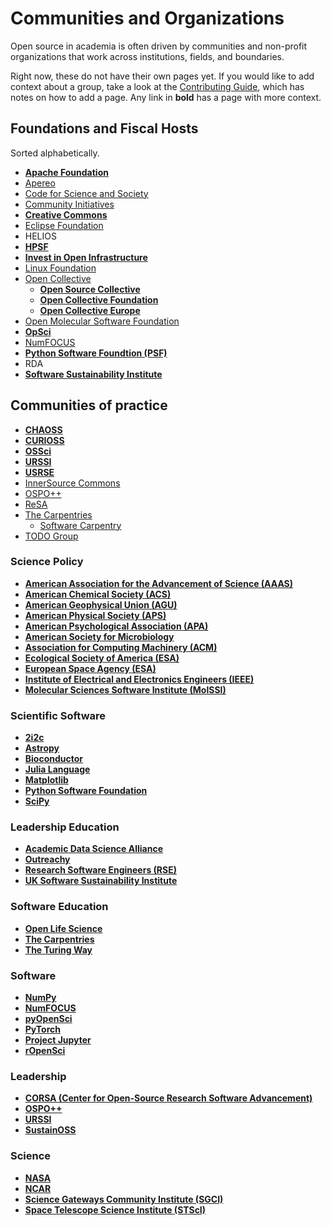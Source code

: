 # Communities and Organizations

Open source in academia is often driven by communities and non-profit organizations that work across institutions, fields, and boundaries.

Right now, these do not have their own pages yet. If you would like to add context about a group, take a look at the [Contributing Guide](https://github.com/sustainers/academic-map/blob/main/contributing.md), which has notes on how to add a page. Any link in **bold** has a page with more context.

## Foundations and Fiscal Hosts

Sorted alphabetically.

- **[Apache Foundation](./apachefoundation.md)**
- [Apereo](https://www.apereo.org/)
- [Code for Science and Society](https://www.codeforsociety.org/)
- [Community Initiatives](https://communityinitiatives.org/)
- **[Creative Commons](./creativecommons.md)**
- [Eclipse Foundation](https://www.eclipse.org/)
- HELIOS
- **[HPSF](./hpsf.md)**
- **[Invest in Open Infrastructure](./invest-in-open-infrastructure.md)**
- [Linux Foundation](https://www.linuxfoundation.org/)
- [Open Collective](../service-providers/open-collective.md)
  - **[Open Source Collective](./osc.md)**
  - **[Open Collective Foundation](./ocf.md)**
  - **[Open Collective Europe](./oce.md)**
- [Open Molecular Software Foundation](https://omsf.io/)
- **[OpSci](./opsci.md)**
- [NumFOCUS](https://numfocus.org)
- **[Python Software Foundtion (PSF)](./psf.md)**
- RDA
- **[Software Sustainability Institute](./ssi.md)**

## Communities of practice

- **[CHAOSS](./chaoss.md)**
- **[CURIOSS](./curioss.md)**
- **[OSSci](./ossci.md)**
- **[URSSI](./urssi.md)**
- **[USRSE](./usrse.md)**
- [InnerSource Commons](https://innersourcecommons.org/)
- [OSPO++](./ospoplusplus.md)
- [ReSA](https://www.researchsoft.org/about-resa/)
- [The Carpentries](https://carpentries.org)
  - [Software Carpentry](https://software-carpentry.org)
- [TODO Group](https://todogroup.org/)

### Science Policy

- **[American Association for the Advancement of Science (AAAS)](./american-association-for-the-advancement-of-science.md)**
- **[American Chemical Society (ACS)](./american-chemical-society.md)**
- **[American Geophysical Union (AGU)](./american-geophysical-union.md)**
- **[American Physical Society (APS)](./american-physical-society.md)**
- **[American Psychological Association (APA)](./american-psychological-association.md)**
- **[American Society for Microbiology](./american-society-for-microbiology.md)**
- **[Association for Computing Machinery (ACM)](./association-for-computing-machinery.md)**
- **[Ecological Society of America (ESA)](./ecological-society-of-america.md)**
- **[European Space Agency (ESA)](./european-space-agency.md)**
- **[Institute of Electrical and Electronics Engineers (IEEE)](./institute-of-electrical-and-electronics-engineers.md)**
- **[Molecular Sciences Software Institute (MolSSI)](./molecular-sciences-software-institute.md)**

### Scientific Software

- **[2i2c](./2i2c.md)**
- **[Astropy](./astropy.md)**
- **[Bioconductor](./bioconductor.md)**
- **[Julia Language](./julia-language.md)**
- **[Matplotlib](./matplotlib.md)**
- **[Python Software Foundation](./psf.md)**
- **[SciPy](./numfocus.md)**

### Leadership Education

- **[Academic Data Science Alliance](./academic-data-science-alliance.md)**
- **[Outreachy](./outreachy.md)**
- **[Research Software Engineers (RSE)](./research-software-engineers.md)**
- **[UK Software Sustainability Institute](./uk-software-sustainability-institute.md)**

### Software Education

- **[Open Life Science](./open-life-science.md)**
- **[The Carpentries](./the-carpentries.md)**
- **[The Turing Way](./the-turing-way.md)**

### Software

- **[NumPy](./numpy.md)**
- **[NumFOCUS](./numfocus.md)**
- **[pyOpenSci](./pyopensci.md)**
- **[PyTorch](./pytorch.md)**
- **[Project Jupyter](./project-jupyter.md)**
- **[rOpenSci](./ropensci.md)**

### Leadership

- **[CORSA (Center for Open-Source Research Software Advancement)](./corsa.md)**
- **[OSPO++](./ospoplusplus.md)**
- **[URSSI](./urssi.md)**
- **[SustainOSS](./sustainoss.md)**

### Science

- **[NASA](./national-aeronautics-and-space-administration.md)**
- **[NCAR](./university-corp-atmospheric-research.md)**
- **[Science Gateways Community Institute (SGCI)](./science-gateways-community-institute.md)**
- **[Space Telescope Science Institute (STScI)](./space-telescope-science-insitute.md)**
